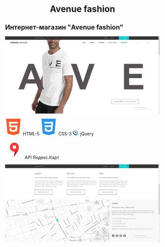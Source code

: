 <h1 align="center">Avenue fashion</h1>

## Интернет-магазин "Avenue fashion"

![Screenshort 1](/images/imgreadme/screenshort-main.png)


![Screenshort 1](/images/imgreadme/html-5.svg) HTML-5
![Screenshort 1](/images/imgreadme/css-3.svg) CSS-3
![Screenshort 1](/images/imgreadme/jquery.png) jQuery

![Screenshort 1](/images/imgreadme/orig.svg) API Яндекс.Карт

![Screenshort 1](/images/imgreadme/screenshort1.png)

